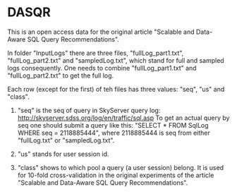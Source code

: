 # DASQR
This is an open access data for the original article "Scalable and Data-Aware SQL Query Recommendations".

In folder "InputLogs" there are three files, "fullLog_part1.txt", "fullLog_part2.txt" and "sampledLog.txt", which stand for full and sampled logs consequently. One needs to combine "fullLog_part1.txt" and "fullLog_part2.txt" to get the full log.

Each row (except for the first) of teh files has three values: "seq", "us" and "class". 

1. "seq" is the seq of query in SkyServer query log: http://skyserver.sdss.org/log/en/traffic/sql.asp
To get an actual query by seq one should submit a query like this:
"SELECT *
FROM SqlLog
WHERE seq = 2118885444",
where 2118885444 is seq from either "fullLog.txt" or "sampledLog.txt".

2. "us" stands for user session id.

3. "class" shows to which pool a query (a user session) belong. 
It is used for 10-fold cross-validation in the original experiments of the article "Scalable and Data-Aware SQL Query Recommendations".
